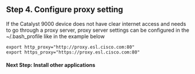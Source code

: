## Step 4. Configure proxy setting

If the Catalyst 9000 device does not have clear internet access and needs to go
through a proxy server, proxy server settings can be configured in the
~/.bash_profile like in the example below

```
export http_proxy="http://proxy.esl.cisco.com:80"
export https_proxy="https://proxy.esl.cisco.com:80"
```

#### Next Step: Install other applications
